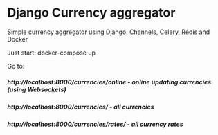# Django Currency aggregator
Simple currency aggregator using Django, Channels, Celery, Redis and Docker

Just start:
docker-compose up

Go to:
##### http://localhost:8000/currencies/online - online updating currencies (using Websockets)
##### http://localhost:8000/currencies/ - all currencies
##### http://localhost:8000/currencies/rates/ - all currency rates
